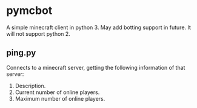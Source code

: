 pymcbot
=======
A simple minecraft client in python 3.  May add botting support in future. It
will not support python 2.


ping.py
----
Connects to a minecraft server, getting the following information of that server:

1. Description.
2. Current number of online players.
3. Maximum number of online players.
